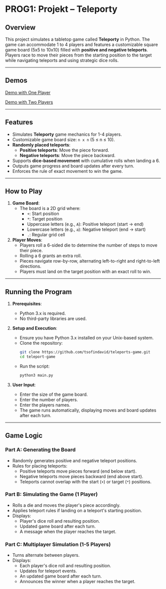 # PROG1: Projekt – Teleporty

## Overview

This project simulates a tabletop game called **Teleporty** in Python. The game can accommodate 1 to 4 players and
features a customizable square game board (5x5 to 10x10) filled with **positive and negative teleports**. Players race
to move their pieces from the starting position to the target while navigating teleports and using strategic dice rolls.

---

## Demos

[Demo with One Player](https://2ly.link/21k8r)

[Demo with Two Players](https://2ly.link/21k94)

---

## Features

- Simulates **Teleporty** game mechanics for 1-4 players.
- Customizable game board size: `n x n` (5 ≤ n ≤ 10).
- **Randomly placed teleports**:
    - **Positive teleports**: Move the piece forward.
    - **Negative teleports**: Move the piece backward.
- Supports **dice-based movement** with cumulative rolls when landing a 6.
- Outputs game progress and board updates after every turn.
- Enforces the rule of exact movement to win the game.

---

## How to Play

1. **Game Board**:
    - The board is a 2D grid where:
        - `+`: Start position
        - `*`: Target position
        - Uppercase letters (e.g., `A`): Positive teleport (start → end)
        - Lowercase letters (e.g., `a`): Negative teleport (end → start)
        - `.`: Regular grid cell
2. **Player Moves**:
    - Players roll a 6-sided die to determine the number of steps to move their piece.
    - Rolling a 6 grants an extra roll.
    - Pieces navigate row-by-row, alternating left-to-right and right-to-left directions.
    - Players must land on the target position with an exact roll to win.

---

## Running the Program

1. **Prerequisites**:
    - Python 3.x is required.
    - No third-party libraries are used.

2. **Setup and Execution**:
    - Ensure you have Python 3.x installed on your Unix-based system.
    - Clone the repository:
      ```bash
      git clone https://github.com/tsofindavid/teleports-game.git
      cd teleport-game
      ```
    - Run the script:
      ```bash
      python3 main.py
      ```

3. **User Input**:
    - Enter the size of the game board.
    - Enter the number of players.
    - Enter the players names.
    - The game runs automatically, displaying moves and board updates after each turn.

---

## Game Logic

### Part A: Generating the Board

- Randomly generates positive and negative teleport positions.
- Rules for placing teleports:
    - Positive teleports move pieces forward (end below start).
    - Negative teleports move pieces backward (end above start).
    - Teleports cannot overlap with the start (`+`) or target (`*`) positions.

### Part B: Simulating the Game (1 Player)

- Rolls a die and moves the player's piece accordingly.
- Applies teleport rules if landing on a teleport's starting position.
- Displays:
    - Player's dice roll and resulting position.
    - Updated game board after each turn.
    - A message when the player reaches the target.

### Part C: Multiplayer Simulation (1-5 Players)

- Turns alternate between players.
- Displays:
    - Each player's dice roll and resulting position.
    - Updates for teleport events.
    - An updated game board after each turn.
    - Announces the winner when a player reaches the target.